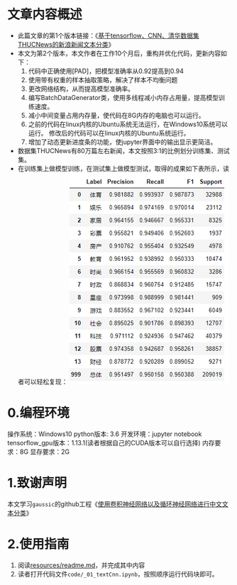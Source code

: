 # 文章内容概述
* 此篇文章的第1个版本链接：《[基于tensorflow、CNN、清华数据集THUCNews的新浪新闻文本分类](https://www.jianshu.com/p/db8824205fc3)》
* 本文为第2个版本，本文作者在工作10个月后，重构并优化代码，更新内容如下：
    1. 代码中正确使用[PAD]，把模型准确率从0.92提高到0.94
    2. 使用带有权重的样本抽取策略，解决了样本不均衡问题
    3. 更改网络结构，从而提高模型准确率。
    4. 编写BatchDataGenerator类，使用多线程减小内存占用量，提高模型训练速度。
    5. 减小中间变量占用内存量，使代码在8G内存的电脑也可以运行。
    6. 之前的代码在linux内核的Ubuntu系统无法运行，在Windows10系统可以运行。
    修改后的代码可以在linux内核的Ubuntu系统运行。
    7. 增加了动态更新进度条的功能，使jupyter界面中的输出显示更简洁。
* 数据集THUCNews有80万篇左右新闻，本文按照3:1的比例划分训练集、测试集。
* 在训练集上做模型训练，在测试集上做模型测试，取得的成果如下表所示，读者可以轻松复现：
![文本分类效果结果图](markdown_images/02.png)

# 0.编程环境
操作系统：Windows10
python版本: 3.6
开发环境：jupyter notebook
tensorflow_gpu版本：1.13.1(读者根据自己的CUDA版本可以自行选择)
内存要求：8G
显存要求：2G

# 1.致谢声明
本文学习`gaussic`的github工程《[使用卷积神经网络以及循环神经网络进行中文文本分类](https://github.com/gaussic/text-classification-cnn-rnn)》

# 2.使用指南
1. 阅读[resources/readme.md](resources/)，并完成其中内容
2. 读者打开代码文件`code/_01_textCnn.ipynb`，按照顺序运行代码块即可。
